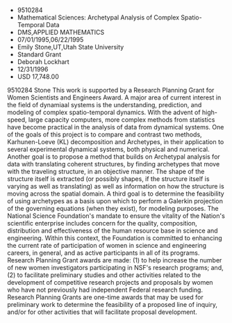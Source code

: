 
* 9510284
* Mathematical Sciences: Archetypal Analysis of Complex Spatio-Temporal Data
* DMS,APPLIED MATHEMATICS
* 07/01/1995,06/22/1995
* Emily Stone,UT,Utah State University
* Standard Grant
* Deborah Lockhart
* 12/31/1996
* USD 17,748.00

9510284 Stone This work is supported by a Research Planning Grant for Women
Scientists and Engineers Award. A major area of current interest in the field of
dynamiaal systems is the understanding, prediction, and modeling of complex
spatio-temporal dynamics. With the advent of high-speed, large capacity
computers, more complex methods from statistics have become practical in the
analysis of data from dynamical systems. One of the goals of this project is to
compare and contrast two methods, Karhunen-Loeve (KL) decomposition and
Archetypes, in their application to several experimental dynamical systems, both
physical and numerical. Another goal is to propose a method that builds on
Archetypal analysis for data with translating coherent structures, by finding
archetypes that move with the traveling structure, in an objective manner. The
shape of the structure itself is extracted (or possibly shapes, if the structure
itself is varying as well as translating) as well as information on how the
structure is moving across the spatial domain. A third goal is to determine the
feasibility of using archetypes as a basis upon which to perform a Galerkin
projection of the governing equations (when they exist), for modeling purposes.
The National Science Foundation's mandate to ensure the vitality of the Nation's
scientific enterprise includes concern for the quality, composition,
distribution and effectiveness of the human resource base in science and
engineering. Within this context, the Foundation is committed to enhancing the
current rate of participation of women in science and engineering careers, in
general, and as active participants in all of its programs. Research Planning
Grant awards are made: (1) to help increase the number of new women
investigators participating in NSF's research programs; and, (2) to facilitate
preliminary studies and other activities related to the development of
competitive research projects and proposals by women who have not previously had
independent Federal research funding. Research Planning Grants are one-time
awards that may be used for preliminary work to determine the feasibility of a
proposed line of inquiry, and/or for other activities that will facilitate
proposal development.
